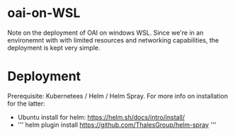 # oai-on-WSL

Note on the deployment of OAI on windows WSL. Since we're in an environemnt with with limited resources and networking capabilities, the deployment is kept very simple.

# Deployment

Prerequisite: Kubernetees / Helm / Helm Spray. For more info on installation for the latter:
- Ubuntu install for helm: https://helm.sh/docs/intro/install/
- ''' helm plugin install https://github.com/ThalesGroup/helm-spray '''






